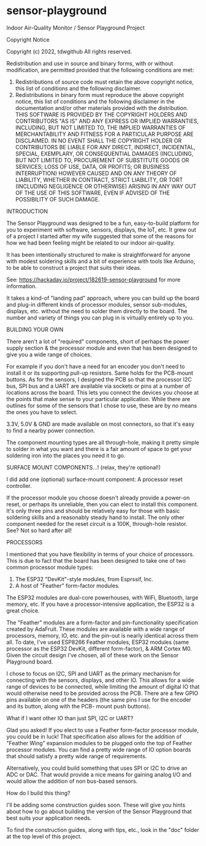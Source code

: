 # sensor-playground

Indoor Air-Quality Monitor / Sensor Playground Project

Copyright Notice

Copyright (c) 2022, tdwgithub
All rights reserved.

Redistribution and use in source and binary forms, with or without
modification, are permitted provided that the following conditions are met:
1. Redistributions of source code must retain the above copyright notice, this
   list of conditions and the following disclaimer.
2. Redistributions in binary form must reproduce the above copyright notice,
   this list of conditions and the following disclaimer in the documentation
   and/or other materials provided with the distribution.
THIS SOFTWARE IS PROVIDED BY THE COPYRIGHT HOLDERS AND CONTRIBUTORS "AS IS"
AND ANY EXPRESS OR IMPLIED WARRANTIES, INCLUDING, BUT NOT LIMITED TO, THE
IMPLIED WARRANTIES OF MERCHANTABILITY AND FITNESS FOR A PARTICULAR PURPOSE ARE
DISCLAIMED. IN NO EVENT SHALL THE COPYRIGHT HOLDER OR CONTRIBUTORS BE LIABLE
FOR ANY DIRECT, INDIRECT, INCIDENTAL, SPECIAL, EXEMPLARY, OR CONSEQUENTIAL
DAMAGES (INCLUDING, BUT NOT LIMITED TO, PROCUREMENT OF SUBSTITUTE GOODS OR
SERVICES; LOSS OF USE, DATA, OR PROFITS; OR BUSINESS INTERRUPTION) HOWEVER
CAUSED AND ON ANY THEORY OF LIABILITY, WHETHER IN CONTRACT, STRICT LIABILITY,
OR TORT (INCLUDING NEGLIGENCE OR OTHERWISE) ARISING IN ANY WAY OUT OF THE USE
OF THIS SOFTWARE, EVEN IF ADVISED OF THE POSSIBILITY OF SUCH DAMAGE.

INTRODUCTION

The Sensor Playground was designed to be a fun, easy-to-build platform for you
to experiment with software, sensors, displays, the IoT, etc.  It grew out of
a project I started after my wife suggested that some of the reasons for how
we had been feeling might be related to our indoor air-quality. 

It has been intentionally structured to make is straightforward for anyone 
with modest soldering skills and a bit of experience with tools like Arduino, 
to be able to construct a project that suits their ideas.

See: https://hackaday.io/project/182619-sensor-playground for more information.


It takes a kind-of "landing pad" approach, where you can build up the board 
and plug-in different kinds of processor modules, sensor sub-modules, displays,
etc. without the need to solder them directly to the board.  The number and 
variety of things you can plug in is virtually entirely up to you.

BUILDING YOUR OWN

There aren't a lot of "required" components, short of perhaps the power supply
section & the processor module and even that has been designed to give you a
wide range of choices.  

For example if you don't have a need for an encoder you don't need to install
it or its supporting pull-up resistors.  Same holds for the PCB-mount buttons.  As for
the sensors, I designed the PCB so that the processor I2C bus, SPI bus and a UART
are available via sockets or pins at a number of locations across the board.
This lets you connect the devices you choose at the points that make sense to
your particular application.  While there are outlines for some of the sensors
that I chose to use, these are by no means the ones you have to select.

3.3V, 5.0V & GND are made available on most connectors, so that it's easy to 
find a nearby power connection.

The component mounting types are all through-hole, making it pretty simple to
solder in what you want and there is a fair amount of space to get your soldering
iron into the places you need it to go.

SURFACE MOUNT COMPONENTS...! (relax, they're optional!)

I did add one (optional) surface-mount component: A processor reset controller.

If the processor module you choose doesn't already provide a power-on reset, or
perhaps its unreliable, then you can elect to install this component.  It's only
three pins and should be relatively easy for those with basic soldering skills and
a reasonably steady hand to install.  The only other component needed for the reset
circuit is a 100K, through-hole resistor.  See?  Not so hard after all!

PROCESSORS

I mentioned that you have flexibility in terms of your choice of processors.  This
is due to fact that the board has been designed to take one of two common processor
module types:

1. The ESP32 "DevKit"-style modules, from Esprssif, Inc.
2. A host of "Feather" form-factor modules.

The ESP32 modules are dual-core powerhouses, with WiFi, Bluetooth, large memory, etc.
If you have a processor-intensive application, the ESP32 is a great choice.

The "Feather" modules are a form-factor and pin-functionality specification created
by AdaFruit.  These modules are available with a wide range of processors, memory, 
IO, etc. and the pin-out is nearly identical across them all.  To date, I've used
ESP8266 Feather modules, ESP32 modules (same processor as the ESP32 DevKit, 
different form-factor), & ARM Cortex M0.  Given the circuit design I've chosen, 
all of these work on the Sensor Playground board.

I chose to focus on I2C, SPI and UART as the primary mechanism for connecting with the
sensors, displays, and other IO.  This allows for a wide range of devices to be 
connected, while limiting the amount of digital IO that would otherwise need to be
provided across the PCB.  There are a few  GPIO pins available on one of 
the headers (the same pins I use for the encoder and its button, along with the PCB-
mount push buttons).  

What if I want other IO than just SPI, I2C or UART?

Glad you asked!  If you elect to use a Feather form-factor processor module, you could
be in luck!  That specification also allows for the addition of "Feather Wing" expansion
modules to be plugged onto the top of Feather processor modules.  You can find a
pretty wide range of IO option boards that should satisfy a pretty wide range of requirements.

Alternatively, you could build something that uses SPI or I2C to drive an ADC or DAC.  That
would provide a nice means for gaining analog I/O and would allow the addition of 
non bus-based sensors.

How do I build this thing?

I'll be adding some construction guides soon.  These will give you hints about how to go
about building the version of the Sensor Playground that best suits your application 
needs.

To find the construction guides, along with tips, etc., look in the "doc" folder at the
top level of this project.
